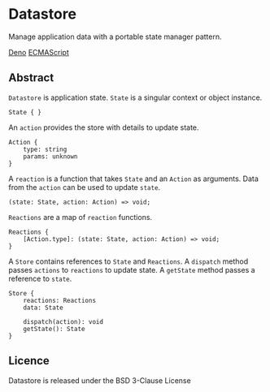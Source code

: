 # Datastore

Manage application data with a portable state manager pattern.

[Deno](./deno/v0.1/)
[ECMAScript](./es/v0.1/)

## Abstract

`Datastore` is application state. `State` is a singular context or object
instance.

```
State { }
```

An `action` provides the store with details to update state.

```
Action {
	type: string
	params: unknown
}
```

A `reaction` is a function that takes `State` and an `Action` as arguments. Data
from the `action` can be used to update `state`.

```
(state: State, action: Action) => void;
```

`Reactions` are a map of `reaction` functions.

```
Reactions {
	[Action.type]: (state: State, action: Action) => void;
}
```

A `Store` contains references to `State` and `Reactions`. A `dispatch` method
passes `actions` to `reactions` to update state. A `getState` method passes a
reference to `state`.

```
Store {
	reactions: Reactions
	data: State
	
	dispatch(action): void
	getState(): State
}
```

## Licence

Datastore is released under the BSD 3-Clause License
